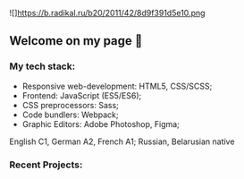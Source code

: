 
![]https://b.radikal.ru/b20/2011/42/8d9f391d5e10.png
## Welcome on my page 👋 

### My tech stack:
* Responsive web-development: HTML5, CSS/SCSS;
* Frontend: JavaScript (ES5/ES6);
* CSS preprocessors: Sass;
* Code bundlers: Webpack;
* Graphic Editors: Adobe Photoshop, Figma;

English C1, German A2, French A1; Russian, Belarusian native

### Recent Projects:
